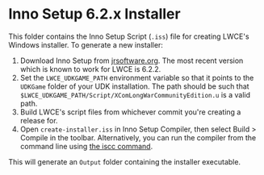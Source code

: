 # Inno Setup 6.2.x Installer

This folder contains the Inno Setup Script (`.iss`) file for creating LWCE's Windows installer. To generate a new installer:

1. Download Inno Setup from [jrsoftware.org](https://jrsoftware.org/isdl.php). The most recent version which is known to work for LWCE is 6.2.2.
2. Set the `LWCE_UDKGAME_PATH` environment variable so that it points to the `UDKGame` folder of your UDK installation. The path should be such that `$LWCE_UDKGAME_PATH/Script/XComLongWarCommunityEdition.u` is a valid path.
3. Build LWCE's script files from whichever commit you're creating a release for.
4. Open `create-installer.iss` in Inno Setup Compiler, then select Build > Compile in the toolbar. Alternatively, you can run the compiler from the command line using [the iscc command](https://jrsoftware.org/ishelp/index.php?topic=compilercmdline).

This will generate an `Output` folder containing the installer executable.